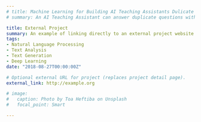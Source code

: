 ```yaml
---
# title: Machine Learning for Building AI Teaching Assistants Dulicate Question Detection
# summary: An AI Teaching Assistant can answer duplicate questions with corresponding answers in our database. Therefore, how to detect duplicate questions accurately has been a major problem. In this project, we first introduce our baseline method, the vanilla GRU model, to detect duplicate questions. We then propose and analyze several methods to improve the accuracy. They can be divided into two categories: Improving the model, including using deeper neural network, LSTM networks, Convolutional neural networks, adding POS tags; Or creating augmented dataset, especially applying Variational Auto Encoder (VAE) to generating duplicate questions. Our bidrectional Gated Recurrent Network with augmented data achieved 0.859 accuracy and 0.859 F1 score on QUORA dataset.

title: External Project
summary: An example of linking directly to an external project website using `external_link`.
tags:
- Natural Language Processing
- Text Analysis
- Text Generation
- Deep Learning
date: "2018-08-27T00:00:00Z"

# Optional external URL for project (replaces project detail page).
external_link: http://example.org

# image:
#   caption: Photo by Toa Heftiba on Unsplash
#   focal_point: Smart

---
```

